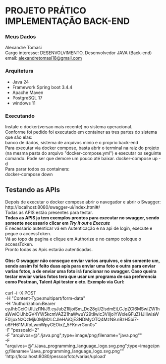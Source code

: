 # PROJETO PRÁTICO IMPLEMENTAÇÃO BACK-END

### Meus Dados
Alexandre Tomasi  
Cargo interesse: DESENVOLVIMENTO, Desenvolvedor JAVA (Back-end)  
email: alexandretomasi18@gmail.com

### Arquitetura
- Java 24
- Framework Spring boot 3.4.4
- Apache Maven
- PostgreSQL 17
- windows 11

### Executando
Instale o docker(versao mais recente) no sistema operacional.  
Conforme foi pedido foi executado em container as tres partes do sistema que são elas:  
banco de dados, sistema de arquivos minio e o proprio back-end  
Para executar via docker compose, basta abrir o terminal na raiz do projeto
(na mesma pasta do arquivo "docker-compose.yml") e executar os seguinte comando.
Pode ser que demore um pouco até baixar.
docker-compose up -d  
Para parar todos os containers:  
docker-compose down  

## Testando as APIs
Depois de executar o docker compose abrir o navegador e abrir o Swagger:  
http://localhost:8080/swagger-ui/index.html#/  
Todas as APIS estão presentes para testar.  
**Todas as APIS ja tem exemplos prontos para executar no swagger, sendo somente
necessario clicar em *Try it out* e *Execute***  
É necessario autenticar vá em Autenticação  e na api de login, execute e pegue o accessToken.  
Vá ao topo da pagina e clique em Authorize e no campo coloque o accessToken.  
Pronto todas as Apis estarão autenticadas.
#### Obs: O swagger não consegue enviar varios arquivos, e sim somente um, sendo assim foi feito duas apis para enviar uma foto e outra para enviar varias fotos, a de enviar uma foto irá funcionar no swagger. Caso queira testar enviar varias fotos tera que usar um programa de sua preferencia como Postman, Talent Api tester e etc. Exemplo via Curl:  
curl -i -X POST \
-H "Content-Type:multipart/form-data" \
-H "Authorization:Bearer eyJhbGciOiJIUzI1NiJ9.eyJub21lIjoiSm_Do28gU2lsdmEiLCJpZCI6MSwiZW1haWwiOiJhbGV4YW5kcmVAZ21haWwuY29tIiwic3ViIjoiYWxleGFuZHJlIiwiaWF0IjoxNzQzMjk0MjMzLCJleHAiOjE3NDMyOTQ4MzN9.nBzH5bi7-u6FH61MJfoLwmWpyGEOixZ_5FKnvrGxn0s" \
-F "pessoaId=2" \
-F "arquivos=@\"./java.png\";type=image/png;filename=\"java.png\"" \
-F "arquivos=@\"./Java_programming_language_logo.svg.png\";type=image/png;filename=\"Java_programming_language_logo.svg.png\"" \
'http://localhost:8080/pessoa/foto/varias/upload'


